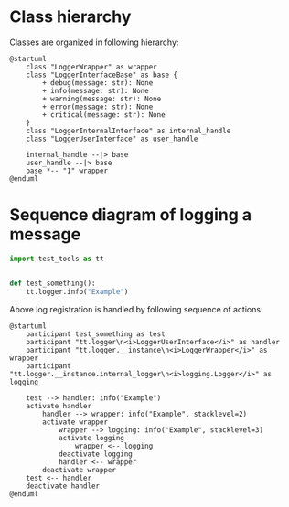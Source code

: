 # Class hierarchy

Classes are organized in following hierarchy:
```plantuml
@startuml
    class "LoggerWrapper" as wrapper
    class "LoggerInterfaceBase" as base {
        + debug(message: str): None
        + info(message: str): None
        + warning(message: str): None
        + error(message: str): None
        + critical(message: str): None
    }
    class "LoggerInternalInterface" as internal_handle
    class "LoggerUserInterface" as user_handle

    internal_handle --|> base
    user_handle --|> base
    base *-- "1" wrapper
@enduml
```

# Sequence diagram of logging a message

```python
import test_tools as tt


def test_something():
    tt.logger.info("Example")
```

Above log registration is handled by following sequence of actions:
```plantuml
@startuml
    participant test_something as test
    participant "tt.logger\n<i>LoggerUserInterface</i>" as handler
    participant "tt.logger.__instance\n<i>LoggerWrapper</i>" as wrapper
    participant "tt.logger.__instance.internal_logger\n<i>logging.Logger</i>" as logging

    test --> handler: info("Example")
    activate handler
        handler --> wrapper: info("Example", stacklevel=2)
        activate wrapper
            wrapper --> logging: info("Example", stacklevel=3)
            activate logging
                wrapper <-- logging
            deactivate logging
            handler <-- wrapper
        deactivate wrapper
    test <-- handler
    deactivate handler
@enduml
```

